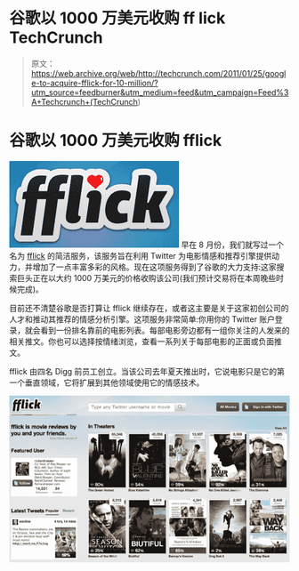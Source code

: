 # 谷歌以 1000 万美元收购 ff lick TechCrunch

> 原文：<https://web.archive.org/web/http://techcrunch.com/2011/01/25/google-to-acquire-fflick-for-10-million/?utm_source=feedburner&utm_medium=feed&utm_campaign=Feed%3A+Techcrunch+(TechCrunch>)

# 谷歌以 1000 万美元收购 fflick

[![](img/918e4979ae58b142dfa9361a00ffe3bf.png)](https://web.archive.org/web/20230202232308/http://www.fflick.com/) 早在 8 月份，我们就写过一个名为 [fflick](https://web.archive.org/web/20230202232308/http://www.fflick.com/) 的简洁服务，该服务旨在利用 Twitter 为电影情感和推荐引擎提供动力，并增加了一点丰富多彩的风格。现在这项服务得到了谷歌的大力支持:这家搜索巨头正在以大约 1000 万美元的价格收购该公司(我们预计交易将在本周晚些时候完成)。

目前还不清楚谷歌是否打算让 fflick 继续存在，或者这主要是关于这家初创公司的人才和推动其推荐的情感分析引擎。这项服务非常简单:你用你的 Twitter 账户登录，就会看到一份排名靠前的电影列表。每部电影旁边都有一组你关注的人发来的相关推文。你也可以选择按情绪浏览，查看一系列关于每部电影的正面或负面推文。

fflick 由四名 Digg 前员工创立。当该公司去年夏天推出时，它说电影只是它的第一个垂直领域，它将扩展到其他领域使用它的情感技术。

![](img/b09e3125720971b31281f17856a17a3f.png)